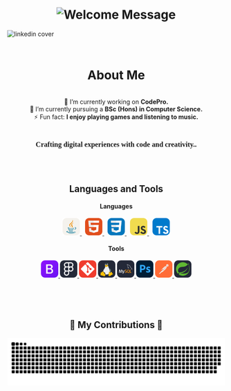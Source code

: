 <h1 align="center">
    <img src="https://readme-typing-svg.herokuapp.com/?font=Righteous&size=35&center=true&vCenter=true&width=1500&height=70&duration=5000&lines=Hi+there!!,+welcome!+🐻‍❄️;🐼Explore+my+projects,+collaborate,+and+let's+build+something+amazing+together!" alt="Welcome Message" />
</h1>

![linkedin cover](https://github.com/user-attachments/assets/9f7a2444-4f7c-4530-a11e-4d41f9163743)

<br/>
<h1 align="center">About Me</h1>
<br/>
<div align="center">
    🔭 I’m currently working on <strong>CodePro.</strong><br/>
    🌱 I’m currently pursuing a <strong>BSc (Hons) in Computer Science.</strong><br/>
    ⚡ Fun fact: <strong>I enjoy playing games and listening to music.</strong>
</div>
<br/>

<h3 align="center" style="font-family: 'Sans-serif'; font-weight: Bold;">
    Crafting digital experiences with code and creativity..
</h3>

<br/>
<br/>

<h2 align="center">Languages and Tools</h2>

<!-- Separate section for Languages -->
<h4 align="center">Languages</h4>
<p align="center">
      <a href="https://www.java.com" target="_blank" rel="noreferrer">
        <img src="https://github.com/tandpfun/skill-icons/blob/main/icons/Java-Light.svg" alt="java" width="40" height="40"/>
    </a>
    &nbsp;
    <a href="https://www.w3.org/html/" target="_blank" rel="noreferrer">
        <img src="https://github.com/tandpfun/skill-icons/blob/main/icons/HTML.svg" alt="html5" width="40" height="40"/>
    </a>
    &nbsp;
    <a href="https://www.w3schools.com/css/" target="_blank" rel="noreferrer">
        <img src="https://github.com/tandpfun/skill-icons/blob/main/icons/CSS.svg" alt="css3" width="40" height="40"/>
    </a>
    &nbsp;
    <a href="https://developer.mozilla.org/en-US/docs/Web/JavaScript" target="_blank" rel="noreferrer">
        <img src="https://github.com/tandpfun/skill-icons/blob/main/icons/JavaScript.svg" alt="javascript" width="40" height="40"/>
    </a>
    &nbsp;
    <a href="https://www.typescriptlang.org/" target="_blank" rel="noreferrer">
        <img src="https://github.com/tandpfun/skill-icons/blob/main/icons/TypeScript.svg" alt="typescript" width="40" height="40"/>
    </a>
  
</p>

<!-- Separate section for Tools -->
<h4 align="center">Tools</h4>
<p align="center">
    <a href="https://getbootstrap.com" target="_blank" rel="noreferrer">
        <img src="https://github.com/tandpfun/skill-icons/blob/main/icons/Bootstrap.svg" alt="bootstrap" width="40" height="40"/>
    </a>
    <a href="https://www.figma.com/" target="_blank" rel="noreferrer">
        <img src="https://github.com/tandpfun/skill-icons/blob/main/icons/Figma-Dark.svg" alt="figma" width="40" height="40"/>
    </a>
    <a href="https://git-scm.com/" target="_blank" rel="noreferrer">
        <img src="https://github.com/tandpfun/skill-icons/blob/main/icons/Git.svg" alt="git" width="40" height="40"/>
    </a>
    <a href="https://www.linux.org/" target="_blank" rel="noreferrer">
        <img src="https://github.com/tandpfun/skill-icons/blob/main/icons/Linux-Dark.svg" alt="linux" width="40" height="40"/>
    </a>
    <a href="https://www.mysql.com/" target="_blank" rel="noreferrer">
        <img src="https://github.com/tandpfun/skill-icons/blob/main/icons/MySQL-Dark.svg" alt="mysql" width="40" height="40"/>
    </a>
    <a href="https://www.photoshop.com/en" target="_blank" rel="noreferrer">
        <img src="https://github.com/tandpfun/skill-icons/blob/main/icons/Photoshop.svg" alt="photoshop" width="40" height="40"/>
    </a>
    <a href="https://postman.com" target="_blank" rel="noreferrer">
        <img src="https://github.com/tandpfun/skill-icons/blob/main/icons/Postman.svg" alt="postman" width="40" height="40"/>
    </a>
    <a href="https://spring.io/" target="_blank" rel="noreferrer">
        <img src="https://github.com/tandpfun/skill-icons/blob/main/icons/Spring-Dark.svg" alt="spring" width="40" height="40"/>
    </a>
</p>

<br/>
<br/>
<br/>

<div align="center">
  <h2>🐍 My Contributions 🐍</h2>
  <img alt="snake eating my contributions" src="https://raw.githubusercontent.com/Sam1ndaFernando/Sam1ndaFernando/output/github-contribution-grid-snake.svg" />
  <br/><br/><br/>
</div>
